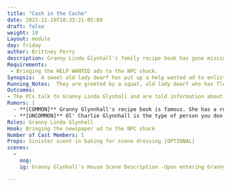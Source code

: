 ```yaml
---
title: "Cash in the Cache"
date: 2022-11-10T10:33:21-05:00
draft: false
weight: 10
Layout: module
day: friday
author: Brittney Perry
description: Granny Linda Glynhall's family recipe book has gone missing! Also, she hasn't seen her grandson Charlie in three days. In desperation, she has put two ads in the local paper asking for help finding them both. She has offered a reward for the return of each.
Requirements: 
 - Bringing the HELP WANTED ads to the NPC shack.
Synopsis:  A sweet old lady dwarf has put up a help wanted ad to enlist help returning her recipe book and her grandson, for a reward. She doesn't know where her grandson would be, and needs help finding him. Her recipe book also went missing around the same time, and she can't find it anywhere. The book is full of old family recipes and is worth 1250 silver. She assumes it was stolen, and wants it back. Once all the information has been relayed or the PCs wish to leave, she will see them to the door and wish them good luck in finding her grandson and book.
Running_Notes:  They are greeted by a squat, old lady dwarf who has flour on her apron and on her face. She is incredibly sweet, saying “dearie” this, and “sweetie” that.  She explains that, Charlie, bless his heart, took up an interest in her book lately. It's so sweet he finally wants to learn the family recipes! But now the book's gone missing, and when she tried to get Charlie to help find it, well, he disappeared, too! **[see character sheet for detailed information]** She asks that you track her grandson and ask him to come home, And can you find her book? She needs her book back as soon as possible. If Charlie Glynhall is tracked using CRAFTING SKILL OTHER before the 2 hour timer is over, he is tracked back to the Felhand cache, where he is guarding the loot of the Felhand [module WE FOUND CHARLIE]
Outcomes:
- The PCs talk to Granny Linda Glynhall and are told information about her, her grandson, her recipe book, the occupation, or anything else people want to talk about. Once they leave the house, the 2 hour timer to find Charlie starts **[module OPERATION FIND CHARLIE].
Rumors: | 
  - **[COMMON]** Granny Glynnhall's recipe book is famous. She has a recipe for everything you need in it. Beard tonic, hair growth serums, potions, tinctures, herbal mixes, she has it all. 
  - **[UNCOMMON]** Ol' Charlie Glynnhall is the type of person you don't leave unattended with your valuables, if you know what I mean.
Roles: Granny Linda Glynhall 
Hook: Bringing the newspaper ad to the NPC shack
Number of Cast Members: 1
Props: Sinister scent in baking for scene dressing [OPTIONAL] 
scenes: 
  - 
    oog: 
    ig: Granny Glynhall's House Scene Description -Upon entering Granny's home, they are greeted with a warm, homely scent. The house is well kept and quaint, full of soft pillows and flower print. 

---
```


